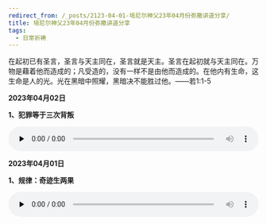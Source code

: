 ```yaml
---
redirect_from: /_posts/2123-04-01-培尼尔神父23年04月份弥撒讲道分享/
title: 培尼尔神父23年04月份弥撒讲道分享
tags:
  - 日常祈祷
---
```


在起初已有圣言，圣言与天主同在，圣言就是天主。圣言在起初就与天主同在。万物是藉着他而造成的；凡受造的，没有一样不是由他而造成的。在他内有生命，这生命是人的光。光在黑暗中照耀，黑暗决不能胜过他。——若1:1-5

**2023年04月02日**

**1、犯罪等于三次背叛**

<audio id="audio" style="width: 100%;height:50px;" controls="controls" preload="none">
      <source id="mp3" src="/2023.04/audio/230402beipan.mp3">
</audio>

**2023年04月01日**

**1、规律：奇迹生两果**

<audio id="audio" style="width: 100%;height:50px;" controls="controls" preload="none">
      <source id="mp3" src="/2023.04/audio/230401guilv.mp3">
</audio>

